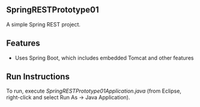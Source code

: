## SpringRESTPrototype01
A simple Spring REST project.

## Features
* Uses Spring Boot, which includes embedded Tomcat and other features

## Run Instructions
To run, execute *SpringRESTPrototype01Application.java* (from Eclipse, right-click and select Run As -> Java Application).
